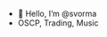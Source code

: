 - 👋 Hello, I’m @svorma
- OSCP, Trading, Music
<!---
svorma/svorma is a ✨ special ✨ repository because its `README.md` (this file) appears on your GitHub profile.
You can click the Preview link to take a look at your changes.
--->
